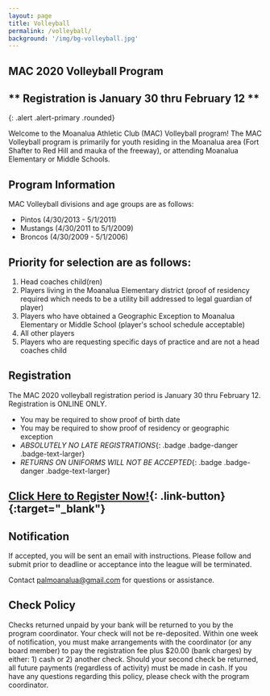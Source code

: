 ```yaml
---
layout: page
title: Volleyball
permalink: /volleyball/
background: '/img/bg-volleyball.jpg'
---
```


MAC 2020 Volleyball Program
----------------------------------
## ** Registration is January 30 thru February 12 **
{: .alert .alert-primary .rounded}

Welcome to the Moanalua Athletic Club (MAC) Volleyball program! The MAC Volleyball
program is primarily for youth residing in the Moanalua area (Fort Shafter to Red
Hill and mauka of the freeway), or attending Moanalua Elementary or Middle Schools.

Program Information
-------------------
MAC Volleyball divisions and age groups are as follows:  
* Pintos (4/30/2013 - 5/1/2011)
* Mustangs (4/30/2011 to 5/1/2009)
* Broncos (4/30/2009 - 5/1/2006)

Priority for selection are as follows:
--------------------------------------
1. Head coaches child(ren)
1. Players living in the Moanalua Elementary district (proof of residency required which needs to be a utility bill addressed to legal guardian of player)
1. Players who have obtained a Geographic Exception to Moanalua Elementary or Middle School (player's school schedule acceptable)
1. All other players
1. Players who are requesting specific days of practice and are not a head coaches child

Registration
------------
The MAC 2020 volleyball registration period is January 30 thru February 12.
Registration is ONLINE ONLY.

* You may be required to show proof of birth date
* You may be required to show proof of residency or geographic exception
* *ABSOLUTELY NO LATE REGISTRATIONS*{: .badge .badge-danger .badge-text-larger}
* *RETURNS ON UNIFORMS WILL NOT BE ACCEPTED*{: .badge .badge-danger .badge-text-larger}

## [Click Here to Register Now!](https://forms.gle/R4Uuw1itfUGMyHS37){: .link-button}{:target="_blank"}

Notification
------------
If accepted, you will be sent an email with instructions. Please follow and submit
prior to deadline or acceptance into the league will be terminated.

Contact [palmoanalua@gmail.com](mailto:palmoanalua@gmail.com)  for questions or assistance.

Check Policy
------------
Checks returned unpaid by your bank will be returned to you by the program coordinator. 
Your check will not be re-deposited. Within one week of notification, you must make
arrangements with the coordinator (or any board member) to pay the registration fee
plus $20.00 (bank charges) by either: 1) cash or 2) another check. Should your second
check be returned, all future payments (regardless of activity) must be made in cash.
If you have any questions regarding this policy, please check with the program coordinator.
